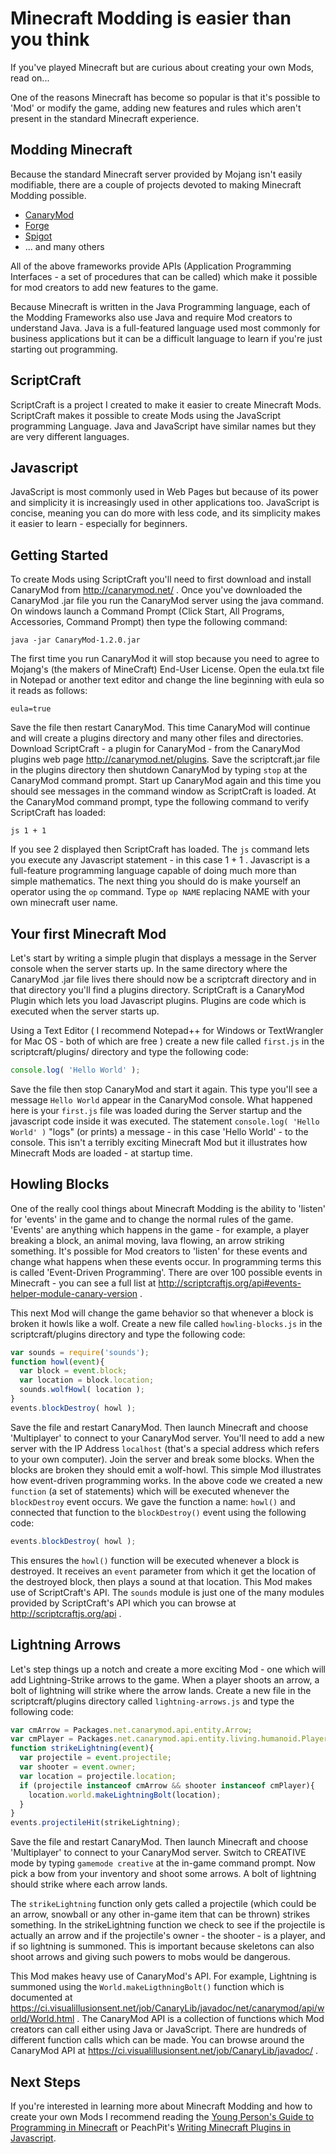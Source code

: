 # Minecraft Modding is easier than you think

If you've played Minecraft but are curious about creating your own Mods, read on...

One of the reasons Minecraft has become so popular is that it's possible to 'Mod' or modify the game, adding new features and rules which aren't present in the standard Minecraft experience. 

## Modding Minecraft 

Because the standard Minecraft server provided by Mojang isn't easily modifiable, there are a couple of projects devoted to making Minecraft Modding possible. 

* [CanaryMod][cm]
* [Forge][forge]
* [Spigot][spigot]
* ... and many others

All of the above frameworks provide APIs (Application Programming Interfaces - a set of procedures that can be called) which make it possible for mod creators to add new features to the game. 

Because Minecraft is written in the Java Programming language, each of the Modding Frameworks also use Java and require Mod creators to understand Java. Java is a full-featured language used most commonly for business applications but it can be a difficult language to learn if you're just starting out programming. 

## ScriptCraft

ScriptCraft is a project I created to make it easier to create Minecraft Mods. ScriptCraft makes it possible to create Mods using the JavaScript programming Language. Java and JavaScript have similar names but they are very different languages. 

## Javascript
JavaScript is most commonly used in Web Pages but because of its power and simplicity it is increasingly used in other applications too. JavaScript is concise, meaning you can do more with less code, and its simplicity makes it easier to learn - especially for beginners.

## Getting Started
To create Mods using ScriptCraft you'll need to first download and install CanaryMod from http://canarymod.net/ . Once you've downloaded the CanaryMod .jar file you run the CanaryMod server using the java command. On windows launch a Command Prompt (Click Start, All Programs, Accessories, Command Prompt) then type the following command:

    java -jar CanaryMod-1.2.0.jar 

The first time you run CanaryMod it will stop because you need to agree to Mojang's (the makers of MineCraft) End-User License. Open the eula.txt file in Notepad or another text editor and change the line beginning with eula so it reads as follows:

    eula=true

Save the file then restart CanaryMod. This time CanaryMod will continue and will create a plugins directory and many other files and directories. Download ScriptCraft - a plugin for CanaryMod - from the CanaryMod plugins web page http://canarymod.net/plugins. Save the scriptcraft.jar file in the plugins directory then shutdown CanaryMod by typing `stop` at the CanaryMod command prompt. Start up CanaryMod again and this time you should see messages in the command window as ScriptCraft is loaded. At the CanaryMod command prompt, type the following command to verify ScriptCraft has loaded:

    js 1 + 1

If you see 2 displayed then ScriptCraft has loaded. The `js` command lets you execute any Javascript statement - in this case 1 + 1 . Javascript is a full-feature programming language capable of doing much more than simple mathematics. The next thing you should do is make yourself an operator using the `op` command. Type `op NAME` replacing NAME with your own minecraft user name. 

## Your first Minecraft Mod
Let's start by writing a simple plugin that displays a message in the Server console when the server starts up. In the same directory where the CanaryMod .jar file lives there should now be a scriptcraft directory and in that directory you'll find a plugins directory. ScriptCraft is a CanaryMod Plugin which lets you load Javascript plugins. Plugins are code which is executed when the server starts up. 

Using a Text Editor ( I recommend Notepad++ for Windows or TextWrangler for Mac OS - both of which are free ) create a new file called `first.js` in the scriptcraft/plugins/ directory and type the following code:

```javascript
console.log( 'Hello World' );
```

Save the file then stop CanaryMod and start it again. This type you'll see a message `Hello World` appear in the CanaryMod console. What happened here is your `first.js` file was loaded during the Server startup and the javascript code inside it was executed. The statement `console.log( 'Hello World' )` "logs" (or prints) a message - in this case 'Hello World' - to the console. This isn't a terribly exciting Minecraft Mod but it illustrates how Minecraft Mods are loaded - at startup time. 

## Howling Blocks
One of the really cool things about Minecraft Modding is the ability to 'listen' for 'events' in the game and to change the normal rules of the game. 'Events' are anything which happens in the game - for example, a player breaking a block, an animal moving, lava flowing, an arrow striking something. It's possible for Mod creators to 'listen' for these events and change what happens when these events occur. In programming terms this is called 'Event-Driven Programming'. There are over 100 possible events in Minecraft - you can see a full list at http://scriptcraftjs.org/api#events-helper-module-canary-version . 

This next Mod will change the game behavior so that whenever a block is broken it howls like a wolf. Create a new file called `howling-blocks.js` in the scriptcraft/plugins directory and type the following code:

```javascript
var sounds = require('sounds');
function howl(event){
  var block = event.block;
  var location = block.location;
  sounds.wolfHowl( location );
}
events.blockDestroy( howl );
```

Save the file and restart CanaryMod. Then launch Minecraft and choose 'Multiplayer' to connect to your CanaryMod server. You'll need to add a new server with the IP Address `localhost` (that's a special address which refers to your own computer). Join the server and break some blocks. When the blocks are broken they should emit a wolf-howl. This simple Mod illustrates how event-driven programming works. In the above code we created a new `function` (a set of statements) which will be executed whenever the `blockDestroy` event occurs. We gave the function a name: `howl()` and connected that function to the `blockDestroy()` event using the following code:

```javascript
events.blockDestroy( howl );
```
This ensures the  `howl()` function will be executed whenever a block is destroyed. It receives an `event` parameter from which it get the location of the destroyed block, then plays a sound at that location. This Mod makes use of ScriptCraft's API. The `sounds` module is just one of the many modules provided by ScriptCraft's API which you can browse at http://scriptcraftjs.org/api . 

## Lightning Arrows
Let's step things up a notch and create a more exciting Mod - one which will add Lightning-Strike arrows to the game. When a player shoots an arrow, a bolt of lightning will strike where the arrow lands. Create a new file in the scriptcraft/plugins directory called `lightning-arrows.js` and type the following code:

```javascript
var cmArrow = Packages.net.canarymod.api.entity.Arrow;
var cmPlayer = Packages.net.canarymod.api.entity.living.humanoid.Player;
function strikeLightning(event){
  var projectile = event.projectile;
  var shooter = event.owner;
  var location = projectile.location;
  if (projectile instanceof cmArrow && shooter instanceof cmPlayer){
    location.world.makeLightningBolt(location);
  }
}
events.projectileHit(strikeLightning);
```

Save the file and restart CanaryMod. Then launch Minecraft and choose 'Multiplayer' to connect to your CanaryMod server. Switch to CREATIVE mode by typing `gamemode creative` at the in-game command prompt. Now pick a bow from your inventory and shoot some arrows. A bolt of lightning should strike where each arrow lands. 

The `strikeLightning` function only gets called a projectile (which could be an arrow, snowball or any other in-game item that can be thrown) strikes something. In the strikeLightning function we check to see if the projectile is actually an arrow and if the projectile's owner - the shooter - is a player, and if so lightning is summoned. This is important because skeletons can also shoot arrows and giving such powers to mobs would be dangerous. 

This Mod makes heavy use of CanaryMod's API. For example, Lightning is summoned using the `World.makeLigthningBolt()` function which is documented at https://ci.visualillusionsent.net/job/CanaryLib/javadoc/net/canarymod/api/world/World.html . The CanaryMod API is a collection of functions which Mod creators can call either using Java or JavaScript. There are hundreds of different function calls which can be made. You can browse around the CanaryMod API at https://ci.visualillusionsent.net/job/CanaryLib/javadoc/ . 

## Next Steps
If you're interested in learning more about Minecraft Modding and how to create your own Mods I recommend reading the [Young Person's Guide to Programming in Minecraft][ypgpm] or PeachPit's [Writing Minecraft Plugins in Javascript][wmp].

[forge]: http://www.minecraftforge.net/forum/
[cm]: http://canarymod.net/
[spigot]: http://www.spigotmc.org/
[ypgpm]: https://github.com/walterhiggins/ScriptCraft/blob/master/docs/YoungPersonsGuideToProgrammingMinecraft.md
[wmp]: http://peachpit.com/store/beginners-guide-to-writing-minecraft-plugins-in-javascript-9780133930146